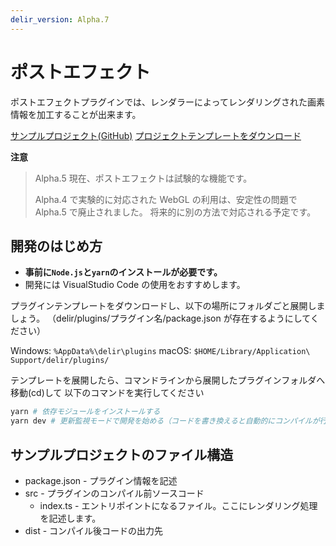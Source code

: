 ```yaml
---
delir_version: Alpha.7
---
```


# ポストエフェクト

ポストエフェクトプラグインでは、レンダラーによってレンダリングされた画素情報を加工することが出来ます。

[サンプルプロジェクト(GitHub)](https://github.com/ra-gg/Delir/tree/master/packages/core/plugin-example)
[プロジェクトテンプレートをダウンロード](https://github.com/ra-gg/Delir/files/906748/plugin-example-88bd02b.zip)

**注意**

> Alpha.5 現在、ポストエフェクトは試験的な機能です。
>
> Alpha.4 で実験的に対応された WebGL の利用は、安定性の問題で Alpha.5 で廃止されました。
> 将来的に別の方法で対応される予定です。

## 開発のはじめ方

- **事前に`Node.js`と`yarn`のインストールが必要です。**
- 開発には VisualStudio Code の使用をおすすめします。

プラグインテンプレートをダウンロードし、以下の場所にフォルダごと展開しましょう。
（delir/plugins/プラグイン名/package.json が存在するようにしてください）

Windows: `%AppData%\delir\plugins`
macOS: `$HOME/Library/Application\ Support/delir/plugins/`

テンプレートを展開したら、コマンドラインから展開したプラグインフォルダへ移動(cd)して
以下のコマンドを実行してください

```sh
yarn # 依存モジュールをインストールする
yarn dev # 更新監視モードで開発を始める（コードを書き換えると自動的にコンパイルが行われる）
```

## サンプルプロジェクトのファイル構造

- package.json - プラグイン情報を記述
- src - プラグインのコンパイル前ソースコード
  - index.ts - エントリポイントになるファイル。ここにレンダリング処理を記述します。
- dist - コンパイル後コードの出力先
